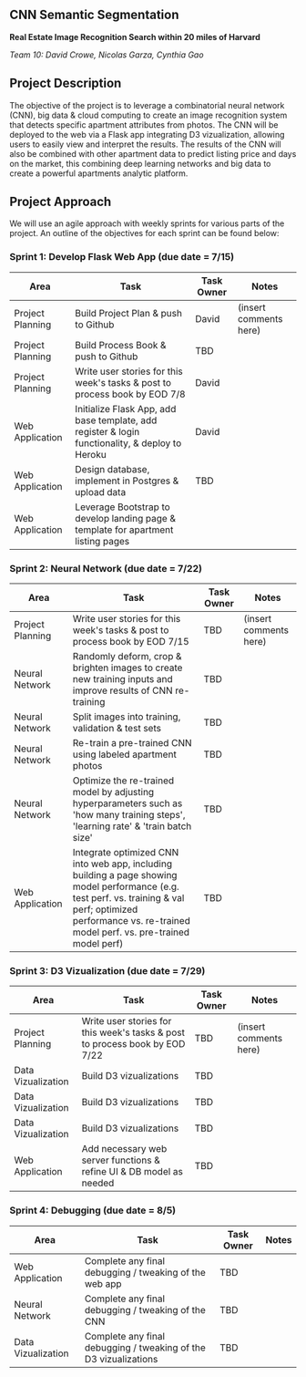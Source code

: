 ## CNN Semantic Segmentation
**Real Estate Image Recognition Search within 20 miles of Harvard**  

*Team 10: David Crowe, Nicolas Garza, Cynthia Gao*

## Project Description
The objective of the project is to leverage a combinatorial neural network (CNN), big data & cloud computing to create an image recognition system that detects specific apartment attributes from photos. The CNN will be deployed to the web via a Flask app integrating D3 vizualization, allowing users to easily view and interpret the results. The results of the CNN will also be combined with other apartment data to predict listing price and days on the market, this combining deep learning networks and big data to create a powerful apartments analytic platform.  



## Project Approach
We will use an agile approach with weekly sprints for various parts of the project. An outline of the objectives for each sprint can be found below:

### Sprint 1: Develop Flask Web App (due date = 7/15)

| Area | Task | Task Owner | Notes |
| ---- | ---- | ---------- | ----- |
| Project Planning | Build Project Plan & push to Github | David | (insert comments here) |
| Project Planning | Build Process Book & push to Github | TBD |  |
| Project Planning | Write user stories for this week's tasks & post to process book by EOD 7/8 | David |  |
| Web Application | Initialize Flask App, add base template, add register & login functionality, & deploy to Heroku | David |  |
| Web Application | Design database, implement in Postgres & upload data | TBD | |
| Web Application | Leverage Bootstrap to develop landing page & template for apartment listing pages | |


### Sprint 2: Neural Network (due date = 7/22)

| Area | Task | Task Owner | Notes |
| ---- | ---- | ---------- | ----- |
| Project Planning | Write user stories for this week's tasks & post to process book by EOD 7/15 | TBD | (insert comments here) |
| Neural Network | Randomly deform, crop & brighten images to create new training inputs and improve results of CNN re-training | TBD | |
| Neural Network | Split images into training, validation & test sets | TBD | |
| Neural Network | Re-train a pre-trained CNN using labeled apartment photos | TBD | |
| Neural Network | Optimize the re-trained model by adjusting hyperparameters such as 'how many training steps', 'learning rate' & 'train batch size' | TBD | |
| Web Application | Integrate optimized CNN into web app, including building a page showing model performance (e.g. test perf. vs. training & val perf; optimized performance vs. re-trained model perf. vs. pre-trained model perf) | TBD | |



### Sprint 3: D3 Vizualization (due date = 7/29)

| Area | Task | Task Owner | Notes |
| ---- | ---- | ---------- | ----- |
| Project Planning | Write user stories for this week's tasks & post to process book by EOD 7/22 | TBD | (insert comments here) |
| Data Vizualization | Build D3 vizualizations | TBD | |
| Data Vizualization | Build D3 vizualizations | TBD | |
| Data Vizualization | Build D3 vizualizations | TBD | |
| Web Application | Add necessary web server functions & refine UI & DB model as needed | TBD | |



### Sprint 4: Debugging (due date = 8/5)

| Area | Task | Task Owner | Notes |
| ---- | ---- | ---------- | ----- |
| Web Application | Complete any final debugging / tweaking of the web app | TBD | |
| Neural Network | Complete any final debugging / tweaking of the CNN | TBD | |
| Data Vizualization | Complete any final debugging / tweaking of the D3 vizualizations | TBD | |



